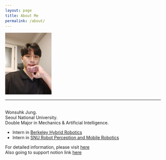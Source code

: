 ```yaml
---
layout: page
title: About Me
permalink: /about/
---
```

<img src="/assets/img/about_profile.jpg" width="150px" height="200px" title="Wonsuhk Profile"/>

***
<br>
Wonsuhk Jung. <br>
Seoul National University. <br>
Double Major in Mechanics & Artificial Intelligence.

- Intern in [Berkeley Hybrid Robotics](https://hybrid-robotics.berkeley.edu/)
- Intern in [SNU Robot Perception and Mobile Robotics](https://rpm.snu.ac.kr/)

For detailed information, please visit [here](https://goldenhazard.github.io/wonsuhk/) <br>
Also going to support notion link [here](https://north-shape-a79.notion.site/Me-0c019d89f1df48708d031fa3c6107b18)
